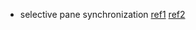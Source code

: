 - selective pane synchronization [ref1](https://superuser.com/questions/1581259/how-to-select-some-panes-and-sync-them-with-tmux/1581260#1581260) [ref2](https://github.com/rollerd/paneblocker)
